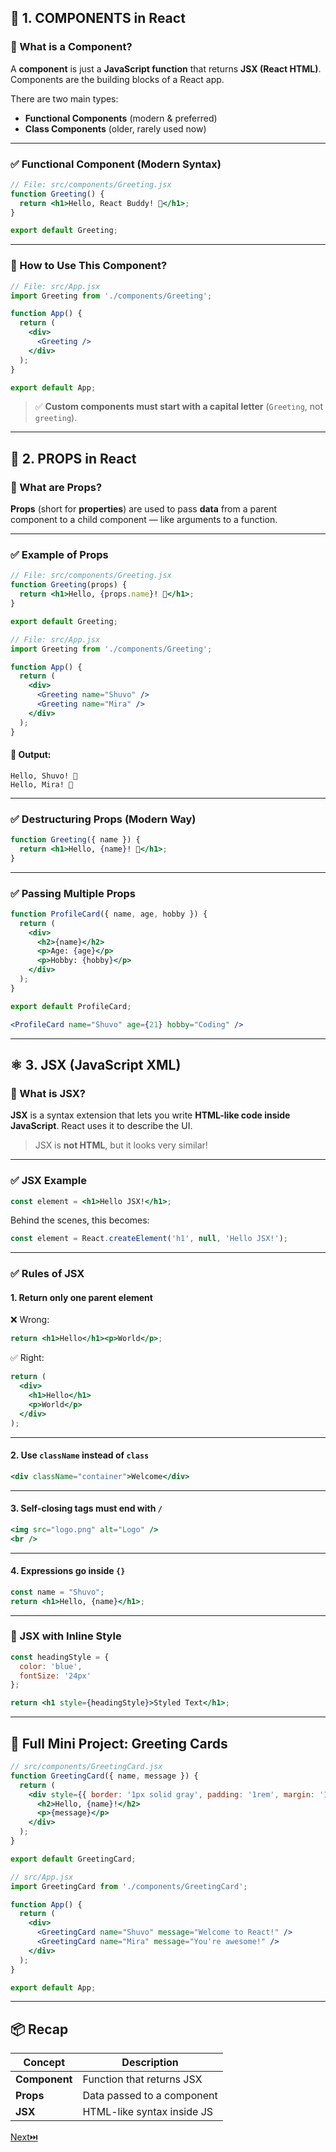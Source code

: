 

## 🧩 1. COMPONENTS in React

### 🔹 What is a Component?

A **component** is just a **JavaScript function** that returns **JSX (React HTML)**. Components are the building blocks of a React app.

There are two main types:

* **Functional Components** (modern & preferred)
* **Class Components** (older, rarely used now)

---

### ✅ Functional Component (Modern Syntax)

```jsx
// File: src/components/Greeting.jsx
function Greeting() {
  return <h1>Hello, React Buddy! 👋</h1>;
}

export default Greeting;
```

---

### 🧠 How to Use This Component?

```jsx
// File: src/App.jsx
import Greeting from './components/Greeting';

function App() {
  return (
    <div>
      <Greeting />
    </div>
  );
}

export default App;
```

> ✅ **Custom components must start with a capital letter** (`Greeting`, not `greeting`).

---

## 🎁 2. PROPS in React

### 🔹 What are Props?

**Props** (short for **properties**) are used to pass **data** from a parent component to a child component — like arguments to a function.

---

### ✅ Example of Props

```jsx
// File: src/components/Greeting.jsx
function Greeting(props) {
  return <h1>Hello, {props.name}! 👋</h1>;
}

export default Greeting;
```

```jsx
// File: src/App.jsx
import Greeting from './components/Greeting';

function App() {
  return (
    <div>
      <Greeting name="Shuvo" />
      <Greeting name="Mira" />
    </div>
  );
}
```

#### 🧠 Output:

```
Hello, Shuvo! 👋
Hello, Mira! 👋
```

---

### ✅ Destructuring Props (Modern Way)

```jsx
function Greeting({ name }) {
  return <h1>Hello, {name}! 👋</h1>;
}
```

---

### ✅ Passing Multiple Props

```jsx
function ProfileCard({ name, age, hobby }) {
  return (
    <div>
      <h2>{name}</h2>
      <p>Age: {age}</p>
      <p>Hobby: {hobby}</p>
    </div>
  );
}

export default ProfileCard;
```

```jsx
<ProfileCard name="Shuvo" age={21} hobby="Coding" />
```

---

## ⚛️ 3. JSX (JavaScript XML)

### 🔹 What is JSX?

**JSX** is a syntax extension that lets you write **HTML-like code inside JavaScript**. React uses it to describe the UI.

> JSX is **not HTML**, but it looks very similar!

---

### ✅ JSX Example

```jsx
const element = <h1>Hello JSX!</h1>;
```

Behind the scenes, this becomes:

```js
const element = React.createElement('h1', null, 'Hello JSX!');
```

---

### ✅ Rules of JSX

#### 1. Return only **one parent element**

❌ Wrong:

```jsx
return <h1>Hello</h1><p>World</p>;
```

✅ Right:

```jsx
return (
  <div>
    <h1>Hello</h1>
    <p>World</p>
  </div>
);
```

---

#### 2. Use `className` instead of `class`

```jsx
<div className="container">Welcome</div>
```

---

#### 3. Self-closing tags must end with `/`

```jsx
<img src="logo.png" alt="Logo" />
<br />
```

---

#### 4. Expressions go inside `{}`

```jsx
const name = "Shuvo";
return <h1>Hello, {name}</h1>;
```

---

### 🧠 JSX with Inline Style

```jsx
const headingStyle = {
  color: 'blue',
  fontSize: '24px'
};

return <h1 style={headingStyle}>Styled Text</h1>;
```

---

## 🔁 Full Mini Project: Greeting Cards

```jsx
// src/components/GreetingCard.jsx
function GreetingCard({ name, message }) {
  return (
    <div style={{ border: '1px solid gray', padding: '1rem', margin: '1rem' }}>
      <h2>Hello, {name}!</h2>
      <p>{message}</p>
    </div>
  );
}

export default GreetingCard;
```

```jsx
// src/App.jsx
import GreetingCard from './components/GreetingCard';

function App() {
  return (
    <div>
      <GreetingCard name="Shuvo" message="Welcome to React!" />
      <GreetingCard name="Mira" message="You're awesome!" />
    </div>
  );
}

export default App;
```

---

## 📦 Recap

| Concept       | Description                |
| ------------- | -------------------------- |
| **Component** | Function that returns JSX  |
| **Props**     | Data passed to a component |
| **JSX**       | HTML-like syntax inside JS |




[Next⏭️](https://github.com/Mostafa-Shariare/ReactLearnig-and-Notes/blob/main/2.%20Hooks%20and%20State/readme.md)
